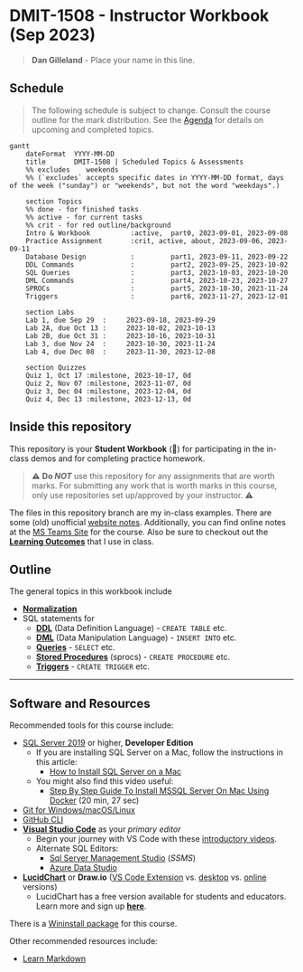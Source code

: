 # DMIT-1508 - **Instructor Workbook** (Sep 2023)

> **Dan Gilleland** - Place your name in this line.

## Schedule
 
> The following schedule is subject to change. Consult the course outline for the mark distribution. See the [Agenda](./Agenda.md) for details on upcoming and completed topics.

```mermaid
gantt
    dateFormat  YYYY-MM-DD
    title       DMIT-1508 | Scheduled Topics & Assessments
    %% excludes    weekends
    %% (`excludes` accepts specific dates in YYYY-MM-DD format, days of the week ("sunday") or "weekends", but not the word "weekdays".)

    section Topics
    %% done - for finished tasks
    %% active - for current tasks
    %% crit - for red outline/background
    Intro & Workbook          :active,  part0, 2023-09-01, 2023-09-08
    Practice Assignment       :crit, active, about, 2023-09-06, 2023-09-11
    Database Design           :         part1, 2023-09-11, 2023-09-22
    DDL Commands              :         part2, 2023-09-25, 2023-10-02
    SQL Queries               :         part3, 2023-10-03, 2023-10-20
    DML Commands              :         part4, 2023-10-23, 2023-10-27
    SPROCs                    :         part5, 2023-10-30, 2023-11-24
    Triggers                  :         part6, 2023-11-27, 2023-12-01

    section Labs
    Lab 1, due Sep 29  :     2023-09-18, 2023-09-29
    Lab 2A, due Oct 13 :     2023-10-02, 2023-10-13
    Lab 2B, due Oct 31 :     2023-10-16, 2023-10-31
    Lab 3, due Nov 24  :     2023-10-30, 2023-11-24
    Lab 4, due Dec 08  :     2023-11-30, 2023-12-08

    section Quizzes
    Quiz 1, Oct 17 :milestone, 2023-10-17, 0d
    Quiz 2, Nov 07 :milestone, 2023-11-07, 0d
    Quiz 3, Dec 04 :milestone, 2023-12-04, 0d
    Quiz 4, Dec 13 :milestone, 2023-12-13, 0d
```

## Inside this repository

This repository is your **Student Workbook** (:notebook:) for participating in the in-class demos and for completing practice homework.

> :warning: **Do *NOT*** use this repository for any assignments that are worth marks. For submitting any work that is worth marks in this course, only use repositories set up/approved by your instructor. :warning:

The files in this repository branch are my in-class examples. There are some (old) unofficial [website notes](https://dmit-1508.github.io). Additionally, you can find online notes at the [MS Teams Site](https://www.microsoft.com/en-ca/microsoft-teams/log-in) for the course. Also be sure to checkout out the [**Learning Outcomes**](./Docs/logs/ReadMe.md) that I use in class.

## Outline

The general topics in this workbook include

- [**Normalization**](Design/)
- SQL statements for 
  - [**DDL**](DDL/) (Data Definition Language) - `CREATE TABLE` etc.
  - [**DML**](DML/) (Data Manipulation Language) - `INSERT INTO` etc.
  - [**Queries**](SQL/) - `SELECT` etc.
  - [**Stored Procedures**](SPROCS/) (sprocs) - `CREATE PROCEDURE` etc.
  - [**Triggers**](Triggers/) - `CREATE TRIGGER` etc.

----

## Software and Resources

Recommended tools for this course include:

- [SQL Server 2019](https://www.microsoft.com/en-us/sql-server/sql-server-downloads) or higher, **Developer Edition**
  - If you are installing SQL Server on a Mac, follow the instructions in this article:
    - [How to Install SQL Server on a Mac](https://database.guide/how-to-install-sql-server-on-a-mac/)
  - You might also find this video useful:
    - [Step By Step Guide To Install MSSQL Server On Mac Using Docker](https://youtu.be/BVNWRYPv78o) (20 min, 27 sec)
- [Git for Windows/macOS/Linux](https://git-scm.com/downloads)
- [GitHub CLI](https://cli.github.com/)
- [**Visual Studio Code**](https://code.visualstudio.com) as your *primary editor*
  - Begin your journey with VS Code with these [introductory videos](https://code.visualstudio.com/docs/introvideos/overview).
  - Alternate SQL Editors:
    - [Sql Server Management Studio](https://docs.microsoft.com/en-us/sql/ssms/download-sql-server-management-studio-ssms?view=sql-server-ver15#download-ssms) (*SSMS*)
    - [Azure Data Studio](https://docs.microsoft.com/en-us/sql/azure-data-studio/download-azure-data-studio)
- [**LucidChart**](https://www.lucidchart.com/pages/) or **Draw.io** ([VS Code Extension](https://marketplace.visualstudio.com/items?itemName=hediet.vscode-drawio) vs. [desktop](https://about.draw.io/integrations/#integrations_offline) vs. [online](https://draw.io) versions)
  - LucidChart has a free version available for students and educators. Learn more and sign up [**here**](https://www.lucidchart.com/pages/usecase/education).

There is a [Wininstall package](https://winstall.app/packs/6UXIuqRuh) for this course.

Other recommended resources include:

- [Learn Markdown](https://commonmark.org/help/)

